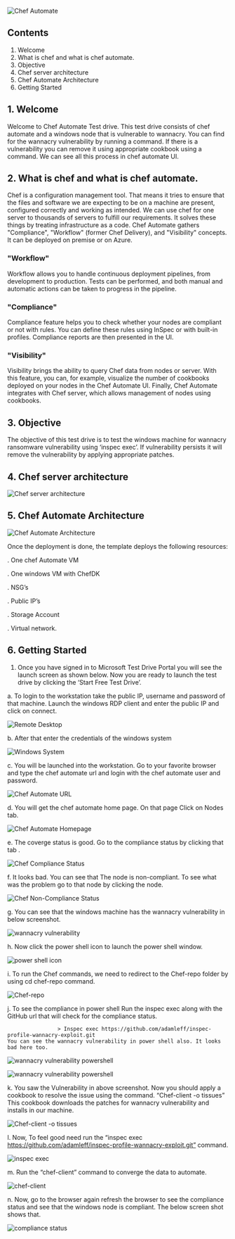 ![Chef Automate](https://github.com/yougandar/azuretestdrive/blob/master/chefautomate-images/chefautomate.PNG)

## Contents
1.	Welcome                                           	
2.	What is chef and what is chef automate.	            
3.	Objective	
4.	Chef server architecture	
5.	Chef Automate Architecture	
6.	Getting Started	


## 1.	Welcome
Welcome to Chef Automate Test drive.
This test drive consists of chef automate and a windows node that is vulnerable to wannacry. You can find for the wannacry vulnerability by running a command. If there is a vulnerability you can remove it using appropriate cookbook using a command.
We can see all this process in chef automate UI.
## 2.	What is chef and what is chef automate.
Chef is a configuration management tool. That means it tries to ensure that the files and software we are expecting to be on a machine are present, configured correctly and working as intended.  We can use chef for one server to thousands of servers to fulfill our requirements. It solves these things by treating infrastructure as a code.
Chef Automate gathers "Compliance", "Workflow" (former Chef Delivery), and "Visibility" concepts. It can be deployed on premise or on Azure.
### "Workflow" 
Workflow allows you to handle continuous deployment pipelines, from development to production. Tests can be performed, and both manual and automatic actions can be taken to progress in the pipeline.
### "Compliance" 
Compliance feature helps you to check whether your nodes are compliant or not with rules. You can define these rules using InSpec or with built-in profiles. Compliance reports are then presented in the UI.
### "Visibility" 
Visibility brings the ability to query Chef data from nodes or server. With this feature, you can, for example, visualize the number of cookbooks deployed on your nodes in the Chef Automate UI.
Finally, Chef Automate integrates with Chef server, which allows management of nodes using cookbooks.
## 3.	Objective
The objective of this test drive is to test the windows machine for wannacry ransomware vulnerability using ‘inspec  exec’. If vulnerability persists it will remove the vulnerability by applying appropriate patches.
## 4.	Chef server architecture
![Chef server architecture](https://github.com/yougandar/azuretestdrive/blob/master/chefautomate-images/chefserverarchitecture.png)

## 5.	Chef Automate Architecture
![Chef Automate Architecture](https://github.com/yougandar/azuretestdrive/blob/master/chefautomate-images/chefautomatearchitecture.png)

 Once the deployment is done, the template deploys the following resources:
 
.         One chef Automate VM

.         One windows VM with ChefDK

.         NSG’s

.         Public IP’s

.         Storage Account

.         Virtual network.

## 6.	Getting Started

1.	Once you have signed in to Microsoft Test Drive Portal you will see the launch screen as shown below. Now you are ready to launch the test drive by clicking the ‘Start   Free Test Drive’.


a.	To login to the workstation take the public IP, username and password of that machine. Launch the windows RDP client and enter the public IP and click on connect.

![Remote Desktop](https://github.com/yougandar/azuretestdrive/blob/master/chefautomate-images/remotedesktop.png)

b.	After that enter the credentials of the windows system

![Windows System](https://github.com/yougandar/azuretestdrive/blob/master/chefautomate-images/login.png)

c.	You will be launched into the workstation. Go to your favorite browser and type the chef automate url and login with the chef automate user and password.

![Chef Automate URL](https://github.com/yougandar/azuretestdrive/blob/master/chefautomate-images/chef-automate-url.png)

d.	You will get the chef automate home page. On that page Click on Nodes tab.

![Chef Automate Homepage](https://github.com/yougandar/azuretestdrive/blob/master/chefautomate-images/chef-automate-homepage.png)

e.	The coverge status is good. Go to the compliance status by clicking that tab .

![Chef Compliance Status](https://github.com/yougandar/azuretestdrive/blob/master/chefautomate-images/compliance-status.png)

f.	It looks bad. You can see that The node is non-compliant. To see what was the problem go to that node by clicking the node.

![Chef Non-Compliance Status](https://github.com/yougandar/azuretestdrive/blob/master/chefautomate-images/non-compliant.png)

g.	You can see that the windows machine has the wannacry vulnerability in below screenshot.

![wannacry vulnerability](https://github.com/yougandar/azuretestdrive/blob/master/chefautomate-images/wannacry-vulnerability.png)

h.	Now click the power shell icon to launch the power shell window.

![power shell icon](https://github.com/yougandar/azuretestdrive/blob/master/chefautomate-images/power-shell-icon.png)

i.	To run the Chef commands, we need to redirect to the Chef-repo folder by using cd chef-repo command.

![Chef-repo](https://github.com/yougandar/azuretestdrive/blob/master/chefautomate-images/chef-repo.png)

j.	To see the compliance in power shell Run the inspec exec along with the GitHub url that will check for the compliance status.
          
                    > Inspec exec https://github.com/adamleff/inspec-profile-wannacry-exploit.git
    You can see the wannacry vulnerability in power shell also. It looks bad here too.

![wannacry vulnerability powershell](https://github.com/yougandar/azuretestdrive/blob/master/chefautomate-images/wannacry-vulnerability-powershell.png)

![wannacry vulnerability powershell](https://github.com/yougandar/azuretestdrive/blob/master/chefautomate-images/wannacry-vulnerability-powershell1.png)

k.	You saw the Vulnerability in above screenshot. Now you should apply a cookbook to resolve the issue using the command. “Chef-client -o tissues” This cookbook downloads the patches for wannacry vulnerability and installs in our machine.

![Chef-client -o tissues](https://github.com/yougandar/azuretestdrive/blob/master/chefautomate-images/chef-client-o.png)

l.	Now, To feel good need run the “inspec exec https://github.com/adamleff/inspec-profile-wannacry-exploit.git” command.

![inspec exec](https://github.com/yougandar/azuretestdrive/blob/master/chefautomate-images/inspec-exec.png)

m.	Run the “chef-client” command to converge the data to automate.

![chef-client](https://github.com/yougandar/azuretestdrive/blob/master/chefautomate-images/chef-client.png)

n.	Now, go to the browser again refresh the browser to see the compliance status and see that the windows node is compliant. The below screen shot shows that.

![compliance status](https://github.com/yougandar/azuretestdrive/blob/master/chefautomate-images/windows-node-compliant.png)
